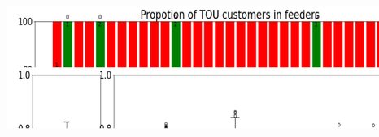 <div style="width:830px; background-color:white; height:120px; overflow:auto;">
  <img src="propotion_AMR_meter_in_feeder.png" width="900" height="600">
</div>



<div style="width:830px; background-color:white; height:120px; overflow:auto;">
  <img src="plot_LF_SUB_NIA.png" width="900" height="600">
</div>
